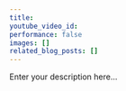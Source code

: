 ```yaml
---
title:
youtube_video_id:
performance: false
images: []
related_blog_posts: []
---
```


Enter your description here...

